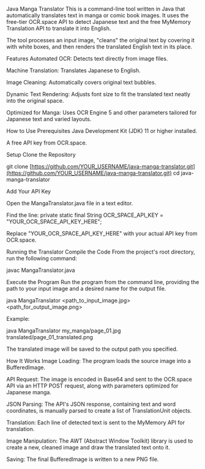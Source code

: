 Java Manga Translator
This is a command-line tool written in Java that automatically translates text in manga or comic book images. It uses the free-tier OCR.space API to detect Japanese text and the free MyMemory Translation API to translate it into English.

The tool processes an input image, "cleans" the original text by covering it with white boxes, and then renders the translated English text in its place.

Features
Automated OCR: Detects text directly from image files.

Machine Translation: Translates Japanese to English.

Image Cleaning: Automatically covers original text bubbles.

Dynamic Text Rendering: Adjusts font size to fit the translated text neatly into the original space.

Optimized for Manga: Uses OCR Engine 5 and other parameters tailored for Japanese text and varied layouts.

How to Use
Prerequisites
Java Development Kit (JDK) 11 or higher installed.

A free API key from OCR.space.

Setup
Clone the Repository

git clone [https://github.com/YOUR_USERNAME/java-manga-translator.git](https://github.com/YOUR_USERNAME/java-manga-translator.git)
cd java-manga-translator

Add Your API Key

Open the MangaTranslator.java file in a text editor.

Find the line: private static final String OCR_SPACE_API_KEY = "YOUR_OCR_SPACE_API_KEY_HERE";

Replace "YOUR_OCR_SPACE_API_KEY_HERE" with your actual API key from OCR.space.

Running the Translator
Compile the Code
From the project's root directory, run the following command:

javac MangaTranslator.java

Execute the Program
Run the program from the command line, providing the path to your input image and a desired name for the output file.

java MangaTranslator <path_to_input_image.jpg> <path_for_output_image.png>

Example:

java MangaTranslator my_manga/page_01.jpg translated/page_01_translated.png

The translated image will be saved to the output path you specified.

How It Works
Image Loading: The program loads the source image into a BufferedImage.

API Request: The image is encoded in Base64 and sent to the OCR.space API via an HTTP POST request, along with parameters optimized for Japanese manga.

JSON Parsing: The API's JSON response, containing text and word coordinates, is manually parsed to create a list of TranslationUnit objects.

Translation: Each line of detected text is sent to the MyMemory API for translation.

Image Manipulation: The AWT (Abstract Window Toolkit) library is used to create a new, cleaned image and draw the translated text onto it.

Saving: The final BufferedImage is written to a new PNG file.

